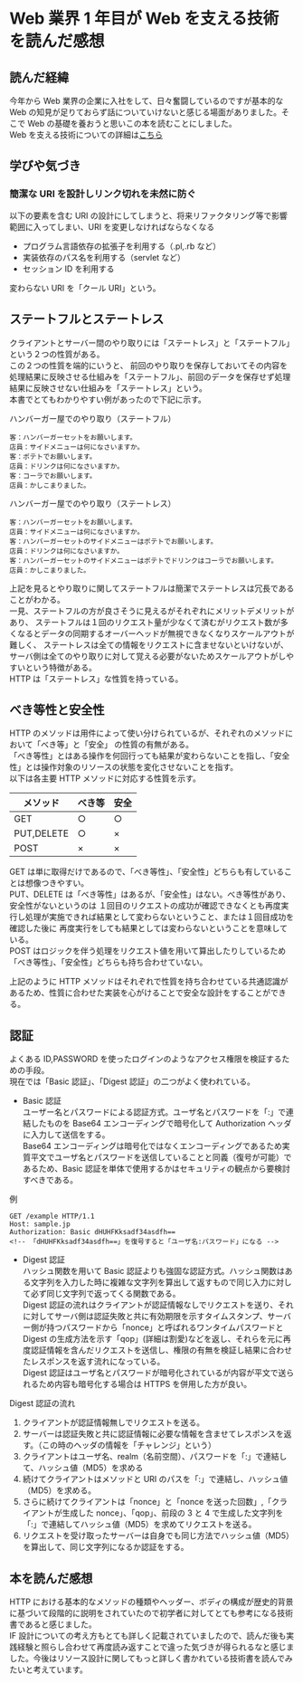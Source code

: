 # Web 業界 1 年目が Web を支える技術を読んだ感想

## 読んだ経緯

今年から Web 業界の企業に入社をして、日々奮闘しているのですが基本的な Web の知見が足りておらず話についていけないと感じる場面がありました。そこで Web の基礎を養おうと思いこの本を読むことにしました。  
Web を支える技術についての詳細は[こちら](https://www.amazon.co.jp/Web%E3%82%92%E6%94%AF%E3%81%88%E3%82%8B%E6%8A%80%E8%A1%93-HTTP%E3%80%81URI%E3%80%81HTML%E3%80%81%E3%81%9D%E3%81%97%E3%81%A6REST-WEB-PRESS-plus/dp/4774142042)

## 学びや気づき

### 簡潔な URI を設計しリンク切れを未然に防ぐ

以下の要素を含む URI の設計にしてしまうと、将来リファクタリング等で影響範囲に入ってしまい、URI を変更しなければならなくなる

- プログラム言語依存の拡張子を利用する（.pl,.rb など）
- 実装依存のパス名を利用する（servlet など）
- セッション ID を利用する

変わらない URI を「クール URI」という。

## ステートフルとステートレス

クライアントとサーバー間のやり取りには「ステートレス」と「ステートフル」という２つの性質がある。  
この２つの性質を端的にいうと、
前回のやり取りを保存しておいてその内容を処理結果に反映させる仕組みを「ステートフル」、前回のデータを保存せず処理結果に反映させない仕組みを「ステートレス」という。  
本書でとてもわかりやすい例があったので下記に示す。

ハンバーガー屋でのやり取り（ステートフル）

```
客：ハンバーガーセットをお願いします。
店員：サイドメニューは何になさいますか。
客：ポテトでお願いします。
店員：ドリンクは何になさいますか。
客：コーラでお願いします。
店員：かしこまりました。
```

ハンバーガー屋でのやり取り（ステートレス）

```
客：ハンバーガーセットをお願いします。
店員：サイドメニューは何になさいますか。
客：ハンバーガーセットのサイドメニューはポテトでお願いします。
店員：ドリンクは何になさいますか。
客：ハンバーガーセットのサイドメニューはポテトでドリンクはコーラでお願いします。
店員：かしこまりました。
```

上記を見るとやり取りに関してステートフルは簡潔でステートレスは冗長であることがわかる。  
一見、ステートフルの方が良さそうに見えるがそれぞれにメリットデメリットがあり、
ステートフルは１回のリクエスト量が少なくて済むがリクエスト数が多くなるとデータの同期するオーバーヘッドが無視できなくなりスケールアウトが難しく、
ステートレスは全ての情報をリクエストに含ませないといけないが、サーバ側は全てのやり取りに対して覚える必要がないためスケールアウトがしやすいという特徴がある。  
HTTP は「ステートレス」な性質を持っている。

## べき等性と安全性

HTTP のメソッドは用件によって使い分けられているが、それぞれのメソッドにおいて「べき等」と「安全」
の性質の有無がある。  
「べき等性」とはある操作を何回行っても結果が変わらないことを指し、「安全性」とは操作対象のリソースの状態を変化させないことを指す。  
以下は各主要 HTTP メソッドに対応する性質を示す。

| メソッド   | べき等 | 安全 |
| ---------- | ------ | ---- |
| GET        | ○      | ○    |
| PUT,DELETE | ○      | ×    |
| POST       | ×      | ×    |

GET は単に取得だけであるので、「べき等性」、「安全性」どちらも有していることは想像つきやすい。  
PUT、DELETE は「べき等性」はあるが、「安全性」はない。べき等性があり、安全性がないというのは
１回目のリクエストの成功が確認できなくとも再度実行し処理が実施できれば結果として変わらないということ、または１回目成功を確認した後に
再度実行をしても結果としては変わらないということを意味している。  
POST はロジックを伴う処理をリクエスト値を用いて算出したりしているため「べき等性」、「安全性」どちらも持ち合わせていない。

上記のように HTTP メソッドはそれぞれで性質を持ち合わせている共通認識があるため、性質に合わせた実装を心がけることで安全な設計をすることができる。

## 認証

よくある ID,PASSWORD を使ったログインのようなアクセス権限を検証するための手段。  
 現在では「Basic 認証」、「Digest 認証」の二つがよく使われている。

- Basic 認証  
  ユーザー名とパスワードによる認証方式。ユーザ名とパスワードを「:」で連結したものを Base64 エンコーディングで暗号化して Authorization ヘッダに入力して送信をする。  
  Base64 エンコーディングは暗号化ではなくエンコーディングであるため実質平文でユーザ名とパスワードを送信していることと同義（復号が可能）であるため、Basic 認証を単体で使用するかはセキュリティの観点から要検討すべきである。

例

```
GET /example HTTP/1.1
Host: sample.jp
Authorization: Basic dHUHFKksadf34asdfh==
<!-- 「dHUHFKksadf34asdfh==」を復号すると「ユーザ名:パスワード」になる -->
```

- Digest 認証  
  ハッシュ関数を用いて Basic 認証よりも強固な認証方式。ハッシュ関数はある文字列を入力した時に複雑な文字列を算出して返すもので同じ入力に対して必ず同じ文字列で返ってくる関数である。  
  Digest 認証の流れはクライアントが認証情報なしでリクエストを送り、それに対してサーバ側は認証失敗と共に有効期限を示すタイムスタンプ、サーバー側が持つパスワードから「nonce」と呼ばれるワンタイムパスワードと Digest の生成方法を示す「qop」(詳細は割愛)などを返し、それらを元に再度認証情報を含んだリクエストを送信し、権限の有無を検証し結果に合わせたレスポンスを返す流れになっている。  
  Digest 認証はユーザ名とパスワードが暗号化されているが内容が平文で送られるため内容も暗号化する場合は HTTPS を併用した方が良い。

Digest 認証の流れ

1. クライアントが認証情報無しでリクエストを送る。
2. サーバーは認証失敗と共に認証情報に必要な情報を含ませてレスポンスを返す。（この時のヘッダの情報を「チャレンジ」という）
3. クライアントはユーザ名、realm（名前空間）、パスワードを「:」で連結して、ハッシュ値（MD5）を求める
4. 続けてクライアントはメソッドと URI のパスを「:」で連結し、ハッシュ値（MD5）を求める。
5. さらに続けてクライアントは「nonce」と「nonce を送った回数」,「クライアントが生成した nonce」、「qop」、前段の 3 と 4 で生成した文字列を「:」で連結してハッシュ値（MD5）を求めてリクエストを送る。
6. リクエストを受け取ったサーバーは自身でも同じ方法でハッシュ値（MD5）を算出して、同じ文字列になるか認証をする。

## 本を読んだ感想

HTTP における基本的なメソッドの種類やヘッダー、ボディの構成が歴史的背景に基づいて段階的に説明をされていたので初学者に対してとても参考になる技術書であると感じました。  
IF 設計についての考え方もとても詳しく記載されていましたので、読んだ後も実践経験と照らし合わせて再度読み返すことで違った気づきが得られるなと感じました。今後はリソース設計に関してもっと詳しく書かれている技術書を読んでみたいと考えています。
